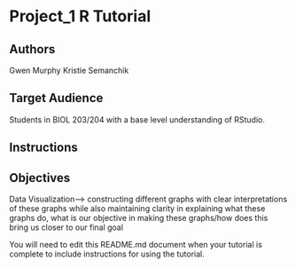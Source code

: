 # Project_1 R Tutorial

## Authors

Gwen Murphy
Kristie Semanchik

## Target Audience

Students in BIOL 203/204 with a base level understanding of RStudio.

## Instructions



## Objectives
Data Visualization--> constructing different graphs with clear interpretations of these graphs while also maintaining clarity in explaining what these graphs do, what is our objective in making these graphs/how does this bring us closer to our final goal


You will need to edit this README.md document when your tutorial is complete to include instructions for using the tutorial.